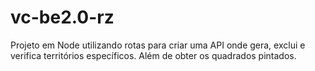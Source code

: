 # vc-be2.0-rz
Projeto em Node utilizando rotas para criar uma API onde gera, exclui e verifica territórios específicos. Além de obter os quadrados pintados.

